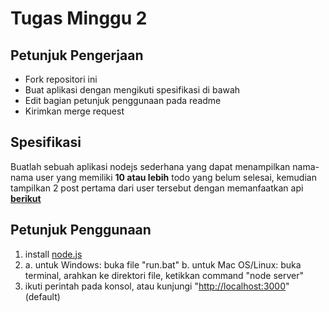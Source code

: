 # Tugas Minggu 2
## Petunjuk Pengerjaan
* Fork repositori ini
* Buat aplikasi dengan mengikuti spesifikasi di bawah
* Edit bagian petunjuk penggunaan pada readme
* Kirimkan merge request

## Spesifikasi
Buatlah sebuah aplikasi nodejs sederhana yang dapat menampilkan nama-nama user yang memiliki **10 atau lebih** todo yang belum selesai, kemudian tampilkan 2 post pertama dari user tersebut dengan memanfaatkan api [**berikut**](https://jsonplaceholder.typicode.com/)

## Petunjuk Penggunaan
1. install [node.js](https://nodejs.org)
2. a. untuk Windows: buka file "run.bat" 
   b. untuk Mac OS/Linux: buka terminal, arahkan ke direktori file, ketikkan command "node server"
3. ikuti perintah pada konsol, atau kunjungi "[http://localhost:3000](http://localhost:3000)" (default)
